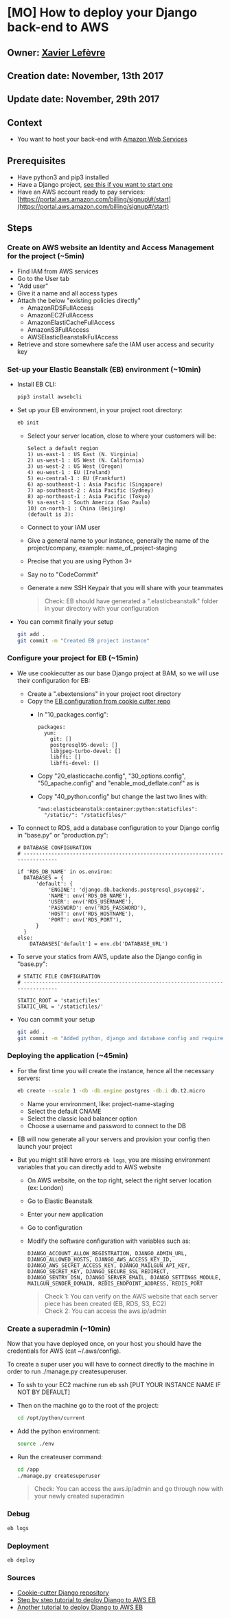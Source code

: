 # \[MO\] How to deploy your Django back-end to AWS

## Owner: [Xavier Lefèvre](https://github.com/xavierlefevre)

## Creation date: November, 13th 2017

## Update date: November, 29th 2017

## Context

* You want to host your back-end with [Amazon Web Services](https://aws.amazon.com/)

## Prerequisites

* Have python3 and pip3 installed
* Have a Django project, [see this if you want to start one](https://github.com/bamlab/dev-standards/blob/master/backend/django/getting-started.mo.md)
* Have an AWS account ready to pay services: [https://portal.aws.amazon.com/billing/signup\#/start](https://portal.aws.amazon.com/billing/signup#/start)

## Steps

### Create on AWS website an Identity and Access Management for the project \(~5min\)

* Find IAM from AWS services
* Go to the User tab
* "Add user"
* Give it a name and all access types
* Attach the below "existing policies directly"
  * AmazonRDSFullAccess
  * AmazonEC2FullAccess
  * AmazonElastiCacheFullAccess
  * AmazonS3FullAccess
  * AWSElasticBeanstalkFullAccess
* Retrieve and store somewhere safe the IAM user access and security key

### Set-up your Elastic Beanstalk \(EB\) environment \(~10min\)

* Install EB CLI: 

  ```bash
  pip3 install awsebcli
  ```

* Set up your EB environment, in your project root directory:

  ```bash
  eb init
  ```

  * Select your server location, close to where your customers will be:

    ```text
    Select a default region
    1) us-east-1 : US East (N. Virginia)
    2) us-west-1 : US West (N. California)
    3) us-west-2 : US West (Oregon)
    4) eu-west-1 : EU (Ireland)
    5) eu-central-1 : EU (Frankfurt)
    6) ap-southeast-1 : Asia Pacific (Singapore)
    7) ap-southeast-2 : Asia Pacific (Sydney)
    8) ap-northeast-1 : Asia Pacific (Tokyo)
    9) sa-east-1 : South America (Sao Paulo)
    10) cn-north-1 : China (Beijing)
    (default is 3):
    ```

  * Connect to your IAM user
  * Give a general name to your instance, generally the name of the project/company, example: name\_of\_project-staging
  * Precise that you are using Python 3+
  * Say no to "CodeCommit"
  * Generate a new SSH Keypair that you will share with your teammates

    > Check: EB should have generated a ".elasticbeanstalk" folder in your directory with your configuration

* You can commit finally your setup

  ```bash
  git add .
  git commit -m "Created EB project instance"
  ```

### Configure your project for EB \(~15min\)

* We use cookiecutter as our base Django project at BAM, so we will use their configuration for EB:
  * Create a ".ebextensions" in your project root directory
  * Copy the [EB configuration from cookie cutter repo](https://github.com/pydanny/cookiecutter-django/tree/master/{{cookiecutter.project_slug}}/.ebextensions)
    * In "10\_packages.config":

      ```text
      packages:
        yum:
          git: []
          postgresql95-devel: []
          libjpeg-turbo-devel: []
          libffi: []
          libffi-devel: []
      ```

    * Copy "20\_elasticcache.config", "30\_options.config", "50\_apache.config" and "enable\_mod\_deflate.conf" as is
    * Copy "40\_python.config" but change the last two lines with:

      ```text
      "aws:elasticbeanstalk:container:python:staticfiles":
        "/static/": "/staticfiles/"
      ```
* To connect to RDS, add a database configuration to your Django config in "base.py" or "production.py":

  ```text
  # DATABASE CONFIGURATION
  # ------------------------------------------------------------------------------

  if 'RDS_DB_NAME' in os.environ:
    DATABASES = {
        'default': {
            'ENGINE': 'django.db.backends.postgresql_psycopg2',
            'NAME': env('RDS_DB_NAME'),
            'USER': env('RDS_USERNAME'),
            'PASSWORD': env('RDS_PASSWORD'),
            'HOST': env('RDS_HOSTNAME'),
            'PORT': env('RDS_PORT'),
        }
    }
  else:
      DATABASES['default'] = env.db('DATABASE_URL')
  ```

* To serve your statics from AWS, update also the Django config in "base.py":

  ```text
  # STATIC FILE CONFIGURATION
  # ------------------------------------------------------------------------------

  STATIC_ROOT = 'staticfiles'
  STATIC_URL = '/staticfiles/'
  ```

* You can commit your setup

  ```bash
  git add .
  git commit -m "Added python, django and database config and requirements files"
  ```

### Deploying the application \(~45min\)

* For the first time you will create the instance, hence all the necessary servers:

  ```bash
  eb create --scale 1 -db -db.engine postgres -db.i db.t2.micro
  ```

  * Name your environment, like:  project-name-staging
  * Select the default CNAME
  * Select the classic load balancer option
  * Choose a username and password to connect to the DB

* EB will now generate all your servers and provision your config then launch your project
* But you might still have errors `eb logs`, you are missing environment variables that you can directly add to AWS website
  * On AWS website, on the top right, select the right server location \(ex: London\)
  * Go to Elastic Beanstalk
  * Enter your new application
  * Go to configuration
  * Modify the software configuration with variables such as:

    ```text
    DJANGO_ACCOUNT_ALLOW_REGISTRATION, DJANGO_ADMIN_URL, DJANGO_ALLOWED_HOSTS, DJANGO_AWS_ACCESS_KEY_ID, DJANGO_AWS_SECRET_ACCESS_KEY, DJANGO_MAILGUN_API_KEY, DJANGO_SECRET_KEY, DJANGO_SECURE_SSL_REDIRECT, DJANGO_SENTRY_DSN, DJANGO_SERVER_EMAIL, DJANGO_SETTINGS_MODULE, MAILGUN_SENDER_DOMAIN, REDIS_ENDPOINT_ADDRESS, REDIS_PORT
    ```

    > Check 1: You can verify on the AWS website that each server piece has been created \(EB, RDS, S3, EC2\)  
    > Check 2: You can access the aws.ip/admin

### Create a superadmin \(~10min\)

Now that you have deployed once, on your host you should have the credentials for AWS \(cat ~/.aws/config\).

To create a super user you will have to connect directly to the machine in order to run ./manage.py createsuperuser.

* To ssh to your EC2 machine run eb ssh \[PUT YOUR INSTANCE NAME IF NOT BY DEFAULT\]
* Then on the machine go to the root of the project:

  ```bash
  cd /opt/python/current
  ```

* Add the python environment:

  ```bash
  source ./env
  ```

* Run the createuser command:

  ```bash
  cd /app
  ./manage.py createsuperuser
  ```

  > Check: You can access the aws.ip/admin and go through now with your newly created superadmin

### Debug

```bash
eb logs
```

### Deployment

```bash
eb deploy
```

### Sources

* [Cookie-cutter Django repository](https://github.com/pydanny/cookiecutter-django)
* [Step by step tutorial to deploy Django to AWS EB](https://jamesonricks.com/tutorial-deploying-python-3-django-postgresql-to-aws-elastic-beanstalk/)
* [Another tutorial to deploy Django to AWS EB](https://realpython.com/blog/python/deploying-a-django-app-and-postgresql-to-aws-elastic-beanstalk/)

